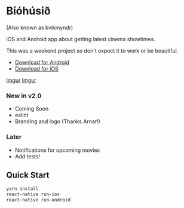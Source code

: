 Bíóhúsið
====

(Also known as kvikmyndr)

iOS and Android app about getting latest cinema showtimes.

This was a weekend project so don't expect it to work or be beautiful.

 - [Download for Android](https://play.google.com/store/apps/details?id=com.solidmobile.kvikmyndr)
 - [Download for iOS](https://itunes.apple.com/is/app/biohusi/id1112946298)

[Imgur](http://i.imgur.com/FivkwYP.png) [Imgur](http://i.imgur.com/bhZ5m9w.png)

### New in v2.0
 - Coming Soon
 - eslint
 - Branding and logo (Thanks Arnar!)

### Later
 - Notifications for upcoming movies
 - Add tests!


Quick Start
----------
```bash
yarn install
react-native run-ios
react-native run-android
```
